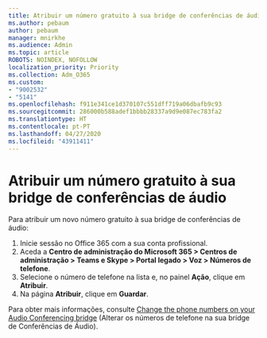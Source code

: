 ```yaml
---
title: Atribuir um número gratuito à sua bridge de conferências de áudio
ms.author: pebaum
author: pebaum
manager: mnirkhe
ms.audience: Admin
ms.topic: article
ROBOTS: NOINDEX, NOFOLLOW
localization_priority: Priority
ms.collection: Adm_O365
ms.custom:
- "9002532"
- "5141"
ms.openlocfilehash: f911e341ce1d370107c551dff719a06dbafb9c93
ms.sourcegitcommit: 286000b588adef1bbbb28337a9d9e087ec783fa2
ms.translationtype: HT
ms.contentlocale: pt-PT
ms.lasthandoff: 04/27/2020
ms.locfileid: "43911411"
---
```

# <a name="assign-a-toll-free-number-to-your-audio-conferencing-bridge"></a>Atribuir um número gratuito à sua bridge de conferências de áudio

Para atribuir um novo número gratuito à sua bridge de conferências de áudio:

1. Inicie sessão no Office 365 com a sua conta profissional.
2. Aceda a **Centro de administração do Microsoft 365 > Centros de administração > Teams e Skype > Portal legado > Voz > Números de telefone**.
3. Selecione o número de telefone na lista e, no painel **Ação**, clique em **Atribuir**.
4. Na página **Atribuir**, clique em **Guardar**.

Para obter mais informações, consulte [Change the phone numbers on your Audio Conferencing bridge](https://docs.microsoft.com/MicrosoftTeams/change-the-phone-numbers-on-your-audio-conferencing-bridge) (Alterar os números de telefone na sua bridge de Conferências de Áudio).

